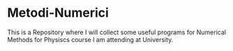 # Metodi-Numerici
This is a Repository where I will collect some useful programs for Numerical Methods for Physiscs course I am attending at University.
